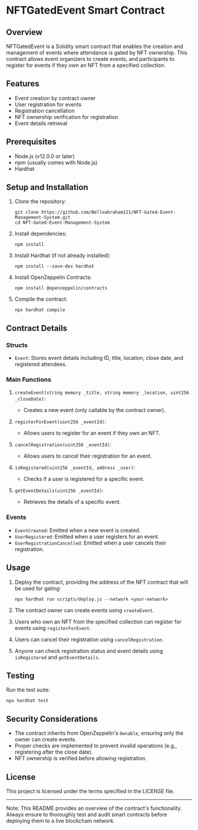 # NFTGatedEvent Smart Contract

## Overview

NFTGatedEvent is a Solidity smart contract that enables the creation and management of events where attendance is gated by NFT ownership. This contract allows event organizers to create events, and participants to register for events if they own an NFT from a specified collection.

## Features

- Event creation by contract owner
- User registration for events
- Registration cancellation
- NFT ownership verification for registration
- Event details retrieval

## Prerequisites

- Node.js (v12.0.0 or later)
- npm (usually comes with Node.js)
- Hardhat

## Setup and Installation

1. Clone the repository:
   ```
   git clone https://github.com/Belloabraham121/NFT-Gated-Event-Management-System.git
   cd NFT-Gated-Event-Management-System
   ```

2. Install dependencies:
   ```
   npm install
   ```

3. Install Hardhat (if not already installed):
   ```
   npm install --save-dev hardhat
   ```

4. Install OpenZeppelin Contracts:
   ```
   npm install @openzeppelin/contracts
   ```

5. Compile the contract:
   ```
   npx hardhat compile
   ```

## Contract Details

### Structs

- `Event`: Stores event details including ID, title, location, close date, and registered attendees.

### Main Functions

1. `createEvent(string memory _title, string memory _location, uint256 _closeDate)`:
   - Creates a new event (only callable by the contract owner).

2. `registerForEvent(uint256 _eventId)`:
   - Allows users to register for an event if they own an NFT.

3. `cancelRegistration(uint256 _eventId)`:
   - Allows users to cancel their registration for an event.

4. `isRegistered(uint256 _eventId, address _user)`:
   - Checks if a user is registered for a specific event.

5. `getEventDetails(uint256 _eventId)`:
   - Retrieves the details of a specific event.

### Events

- `EventCreated`: Emitted when a new event is created.
- `UserRegistered`: Emitted when a user registers for an event.
- `UserRegistrationCancelled`: Emitted when a user cancels their registration.

## Usage

1. Deploy the contract, providing the address of the NFT contract that will be used for gating:
   ```
   npx hardhat run scripts/deploy.js --network <your-network>
   ```

2. The contract owner can create events using `createEvent`.
3. Users who own an NFT from the specified collection can register for events using `registerForEvent`.
4. Users can cancel their registration using `cancelRegistration`.
5. Anyone can check registration status and event details using `isRegistered` and `getEventDetails`.

## Testing

Run the test suite:
```
npx hardhat test
```

## Security Considerations

- The contract inherits from OpenZeppelin's `Ownable`, ensuring only the owner can create events.
- Proper checks are implemented to prevent invalid operations (e.g., registering after the close date).
- NFT ownership is verified before allowing registration.

## License

This project is licensed under the terms specified in the LICENSE file.

---

Note: This README provides an overview of the contract's functionality. Always ensure to thoroughly test and audit smart contracts before deploying them to a live blockchain network.